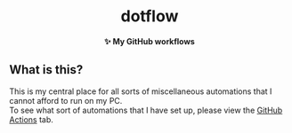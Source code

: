 <center>
  <h1 align="center">dotflow</h1>
  <h4 align="center">✨ My GitHub workflows</h4>
</center>

## What is this?
This is my central place for all sorts of miscellaneous automations that I cannot afford to run on my PC.  
To see what sort of automations that I have set up, please view the [GitHub Actions](https://github.com/Abstructor/dotflow/actions) tab.
